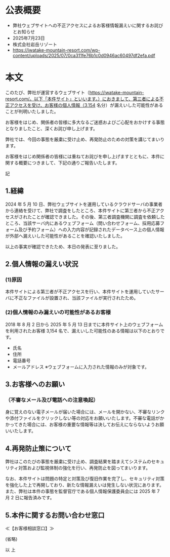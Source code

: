 # 公表概要
- 弊社ウェブサイトへの不正アクセスによるお客様情報漏えいに関するお詫びとお知らせ
- 2025年7月23日
- 株式会社岩岳リゾート
- https://iwatake-mountain-resort.com/wp-content/uploads/2025/07/0ca311fe76b1c0d0946ac60497df2efa.pdf

# 本文
このたび、弊社が運営するウェブサイト（https://iwatake-mountain-resort.com/。以下「本件サイト」といいます。）におきまして、第三者による不正アクセスを受け、お客様の個人情報（3,154 名分）が漏えいした可能性があることが判明いたしました。

お客様をはじめ、関係者の皆様に多大なるご迷惑およびご心配をおかけする事態となりましたこと、深くお詫び申し上げます。

弊社では、今回の事態を厳粛に受け止め、再発防止のための対策を講じてまいります。

お客様をはじめ関係者の皆様には重ねてお詫びを申し上げますとともに、本件に関する概要につきまして、下記の通りご報告いたします。

記

## 1.経緯
2024 年 5 月 10 日、弊社ウェブサイトを運用しているクラウドサーバの事業者から連絡を受けて、弊社で調査をしたところ、本件サイトに第三者から不正アクセスがされたことが確認できました。その後、第三者調査機関に調査を依頼したところ、当該サーバ内にあるウェブフォーム（問い合わせフォーム、採用応募フォーム及び予約フォーム）への入力内容が記録されたデータベース上の個人情報が外部へ漏えいした可能性があることを確認いたしました。

以上の事実が確認できたため、本日の発表に至りました。

## 2.個人情報の漏えい状況
### (1)原因
本件サイトによる第三者が不正アクセスを行い、本件サイトを運用していたサーバに不正なファイルが設置され、当該ファイルが実行されたため。

### (2)個人情報のみ漏えいの可能性があるお客様
2018 年 8 月 2 日から 2025 年 5 月 13 日までに本件サイト上のウェブフォームを利用されたお客様 3,154 名で、漏えいした可能性のある情報は以下のとおりです。
- 氏名
- 住所
- 電話番号
- メールアドレス
 ※ウェブフォームに入力された情報のみが対象です。

## 3.お客様へのお願い
### （不審なメール及び電話への注意喚起）
身に覚えのない電子メールが届いた場合には、メールを開かない、不審なリンクや添付ファイルをクリックしない等の対応をお願いいたします。不審な電話がかかってきた場合には、お客様の重要な情報等は決してお伝えにならないようお願いいたします。

## 4.再発防止策について
弊社はこのたびの事態を厳粛に受け止め、調査結果を踏まえてシステムのセキュリティ対策および監視体制の強化を行い、再発防止を図ってまいります。

なお、本件サイトは問題の特定と対策及び復旧作業を完了し、セキュリティ対策を強化した上で再開しており、新たな情報漏えいは発生しない状況にあります。また、弊社は本件の事態を監督官庁である個人情報保護委員会には 2025 年 7 月 2 日に報告済みです。

## 5.本件に関するお問い合わせ窓口
 ≪【お客様相談窓口】≫

(省略)

以 上
